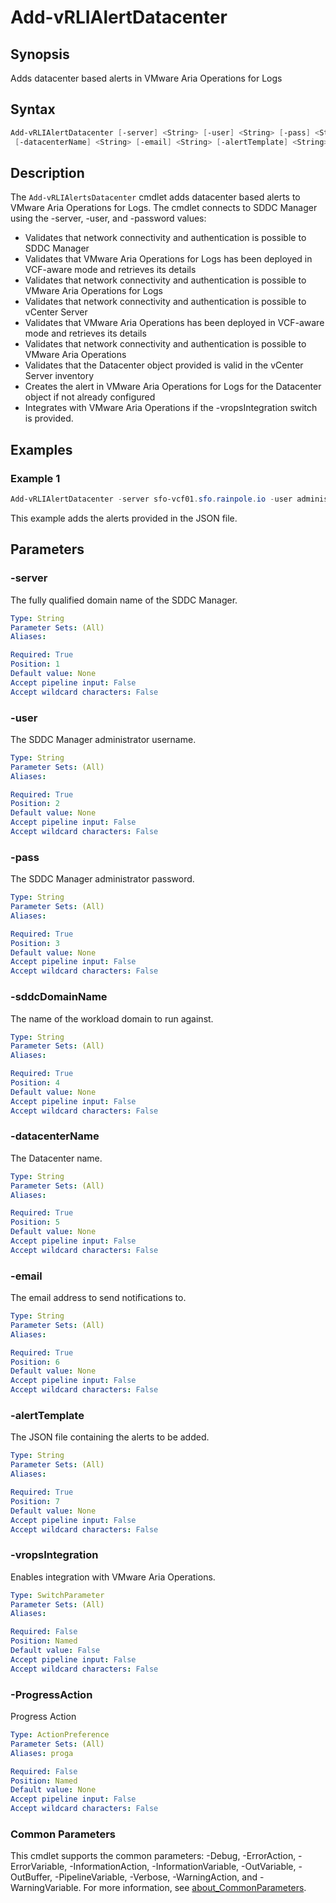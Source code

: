 # Add-vRLIAlertDatacenter

## Synopsis

Adds datacenter based alerts in VMware Aria Operations for Logs

## Syntax

```powershell
Add-vRLIAlertDatacenter [-server] <String> [-user] <String> [-pass] <String> [-sddcDomainName] <String>
 [-datacenterName] <String> [-email] <String> [-alertTemplate] <String> [-vropsIntegration] [-ProgressAction <ActionPreference>] [<CommonParameters>]
```

## Description

The `Add-vRLIAlertsDatacenter` cmdlet adds datacenter based alerts to VMware Aria Operations for Logs.
The cmdlet connects to SDDC Manager using the -server, -user, and -password values:

- Validates that network connectivity and authentication is possible to SDDC Manager
- Validates that VMware Aria Operations for Logs has been deployed in VCF-aware mode and retrieves its details
- Validates that network connectivity and authentication is possible to VMware Aria Operations for Logs
- Validates that network connectivity and authentication is possible to vCenter Server
- Validates that VMware Aria Operations has been deployed in VCF-aware mode and retrieves its details
- Validates that network connectivity and authentication is possible to VMware Aria Operations
- Validates that the Datacenter object provided is valid in the vCenter Server inventory
- Creates the alert in VMware Aria Operations for Logs for the Datacenter object if not already configured
- Integrates with VMware Aria Operations if the -vropsIntegration switch is provided.

## Examples

### Example 1

```powershell
Add-vRLIAlertDatacenter -server sfo-vcf01.sfo.rainpole.io -user administrator@vsphere.local -pass VMw@re1! -sddcDomainName sfo-m01 -datacenterName sfo-m01-dc01 -email administrator@rainpole.io -alertTemplate ".\SampleNotifications\aria-operations-logs-alerts-datacenter-vcf.json" -vropsIntegration
```

This example adds the alerts provided in the JSON file.

## Parameters

### -server

The fully qualified domain name of the SDDC Manager.

```yaml
Type: String
Parameter Sets: (All)
Aliases:

Required: True
Position: 1
Default value: None
Accept pipeline input: False
Accept wildcard characters: False
```

### -user

The SDDC Manager administrator username.

```yaml
Type: String
Parameter Sets: (All)
Aliases:

Required: True
Position: 2
Default value: None
Accept pipeline input: False
Accept wildcard characters: False
```

### -pass

The SDDC Manager administrator password.

```yaml
Type: String
Parameter Sets: (All)
Aliases:

Required: True
Position: 3
Default value: None
Accept pipeline input: False
Accept wildcard characters: False
```

### -sddcDomainName

The name of the workload domain to run against.

```yaml
Type: String
Parameter Sets: (All)
Aliases:

Required: True
Position: 4
Default value: None
Accept pipeline input: False
Accept wildcard characters: False
```

### -datacenterName

The Datacenter name.

```yaml
Type: String
Parameter Sets: (All)
Aliases:

Required: True
Position: 5
Default value: None
Accept pipeline input: False
Accept wildcard characters: False
```

### -email

The email address to send notifications to.

```yaml
Type: String
Parameter Sets: (All)
Aliases:

Required: True
Position: 6
Default value: None
Accept pipeline input: False
Accept wildcard characters: False
```

### -alertTemplate

The JSON file containing the alerts to be added.

```yaml
Type: String
Parameter Sets: (All)
Aliases:

Required: True
Position: 7
Default value: None
Accept pipeline input: False
Accept wildcard characters: False
```

### -vropsIntegration

Enables integration with VMware Aria Operations.

```yaml
Type: SwitchParameter
Parameter Sets: (All)
Aliases:

Required: False
Position: Named
Default value: False
Accept pipeline input: False
Accept wildcard characters: False
```

### -ProgressAction

Progress Action

```yaml
Type: ActionPreference
Parameter Sets: (All)
Aliases: proga

Required: False
Position: Named
Default value: None
Accept pipeline input: False
Accept wildcard characters: False
```

### Common Parameters

This cmdlet supports the common parameters: -Debug, -ErrorAction, -ErrorVariable, -InformationAction, -InformationVariable, -OutVariable, -OutBuffer, -PipelineVariable, -Verbose, -WarningAction, and -WarningVariable. For more information, see [about_CommonParameters](http://go.microsoft.com/fwlink/?LinkID=113216).
